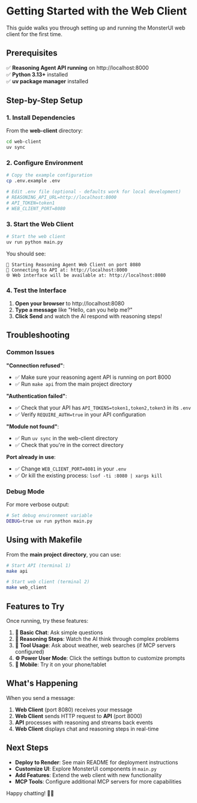 # Getting Started with the Web Client

This guide walks you through setting up and running the MonsterUI web client for the first time.

## Prerequisites

✅ **Reasoning Agent API running** on http://localhost:8000  
✅ **Python 3.13+** installed  
✅ **uv package manager** installed  

## Step-by-Step Setup

### 1. Install Dependencies

From the **web-client** directory:

```bash
cd web-client
uv sync
```

### 2. Configure Environment

```bash
# Copy the example configuration
cp .env.example .env

# Edit .env file (optional - defaults work for local development)
# REASONING_API_URL=http://localhost:8000
# API_TOKEN=token1
# WEB_CLIENT_PORT=8080
```

### 3. Start the Web Client

```bash
# Start the web client
uv run python main.py
```

You should see:
```
🚀 Starting Reasoning Agent Web Client on port 8080
📡 Connecting to API at: http://localhost:8000
🌐 Web interface will be available at: http://localhost:8080
```

### 4. Test the Interface

1. **Open your browser** to http://localhost:8080
2. **Type a message** like "Hello, can you help me?"
3. **Click Send** and watch the AI respond with reasoning steps!

## Troubleshooting

### Common Issues

**"Connection refused"**:
- ✅ Make sure your reasoning agent API is running on port 8000
- ✅ Run `make api` from the main project directory

**"Authentication failed"**:
- ✅ Check that your API has `API_TOKENS=token1,token2,token3` in its `.env`
- ✅ Verify `REQUIRE_AUTH=true` in your API configuration

**"Module not found"**:
- ✅ Run `uv sync` in the web-client directory
- ✅ Check that you're in the correct directory

**Port already in use**:
- ✅ Change `WEB_CLIENT_PORT=8081` in your `.env`
- ✅ Or kill the existing process: `lsof -ti :8080 | xargs kill`

### Debug Mode

For more verbose output:

```bash
# Set debug environment variable
DEBUG=true uv run python main.py
```

## Using with Makefile

From the **main project directory**, you can use:

```bash
# Start API (terminal 1)
make api

# Start web client (terminal 2) 
make web_client
```

## Features to Try

Once running, try these features:

1. **💬 Basic Chat**: Ask simple questions
2. **🧠 Reasoning Steps**: Watch the AI think through complex problems
3. **🔧 Tool Usage**: Ask about weather, web searches (if MCP servers configured)
4. **⚙️ Power User Mode**: Click the settings button to customize prompts
5. **📱 Mobile**: Try it on your phone/tablet

## What's Happening

When you send a message:

1. **Web Client** (port 8080) receives your message
2. **Web Client** sends HTTP request to **API** (port 8000)
3. **API** processes with reasoning and streams back events
4. **Web Client** displays chat and reasoning steps in real-time

## Next Steps

- **Deploy to Render**: See main README for deployment instructions
- **Customize UI**: Explore MonsterUI components in `main.py`
- **Add Features**: Extend the web client with new functionality
- **MCP Tools**: Configure additional MCP servers for more capabilities

Happy chatting! 🤖✨
